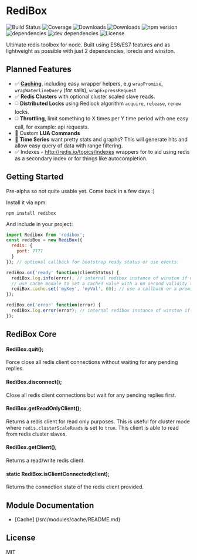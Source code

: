 # RediBox

![Build Status](https://img.shields.io/travis/salakar/redibox.svg)
![Coverage](https://img.shields.io/coveralls/salakar/redibox.svg)
![Downloads](https://img.shields.io/npm/dm/redibox.svg)
![Downloads](https://img.shields.io/npm/dt/redibox.svg)
![npm version](https://img.shields.io/npm/v/redibox.svg)
![dependencies](https://img.shields.io/david/salakar/redibox.svg)
![dev dependencies](https://img.shields.io/david/dev/salakar/redibox.svg)
![License](https://img.shields.io/npm/l/redibox.svg)

Ultimate redis toolbox for node. Built using ES6/ES7 features and as lightweight as possible with just 2 dependencies, ioredis and winston.

## Planned Features
 - :white_check_mark: **[Caching](/src/modules/cache/README.md)**, including easy wrapper helpers, e.g `wrapPromise`, `wrapWaterlineQuery` (for sails), `wrapExpressRequest`
 - :white_check_mark: **Redis Clusters** with optional cluster scaled slave reads.
 - :white_medium_square: **Distributed Locks** using Redlock algorithm `acquire`, `release`, `renew` locks.
 - :white_medium_square: **Throttling**, limit something to X times per Y time period with one easy call, for example: api requests.
 - :large_orange_diamond: Custom **LUA Commands**
 - :large_orange_diamond: **Time Series** want pretty stats and graphs? This will generate hits and allow easy query of data with range filtering.
 - :white_check_mark: Indexes - http://redis.io/topics/indexes wrappers for to aid using redis as a secondary index or for things like autocompletion.

## Getting Started

Pre-alpha so not quite usable yet. Come back in a few days :)

Install it via npm:

```shell
npm install redibox
```

And include in your project:

```javascript
import Redibox from 'redibox'; 
const rediBox = new RediBox({
  redis: {
    port: 7777
  }
}); // optional callback for bootstrap ready status or use events:

rediBox.on('ready' function(clientStatus) {
  rediBox.log.info(error); // internal redibox instance of winston if needed.
  // use cache module to set a cached value with a 60 second validity time.
  rediBox.cache.set('myKey', 'myVal', 60); // use a callback or a promise
});

rediBox.on('error' function(error) {
  rediBox.log.error(error); // internal redibox instance of winston if needed.
});
```


## RediBox Core

#### RediBox.quit();
Force close all redis client connections without waiting for any pending replies. 

#### RediBox.disconnect();
Close all redis client connections but wait for any pending replies first.

#### RediBox.getReadOnlyClient();
Returns a redis client for read only purposes. This is useful for cluster mode where `redis.clusterScaleReads` is set to `true`. This client is able to read from redis cluster slaves.

#### RediBox.getClient();
Returns a read/write redis client.

#### static RediBox.isClientConnected(client);
Returns the connection state of the redis client provided.

## Module Documentation

 - [Cache] (/src/modules/cache/README.md)


## License

MIT
